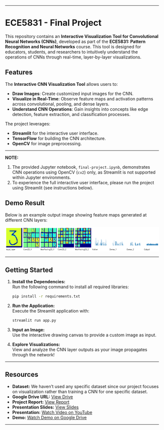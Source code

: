 
---

# ECE5831 - Final Project  

This repository contains an **Interactive Visualization Tool for Convolutional Neural Networks (CNNs)**, developed as part of the **ECE5831: Pattern Recognition and Neural Networks** course. This tool is designed for educators, students, and researchers to intuitively understand the operations of CNNs through real-time, layer-by-layer visualizations.  

## Features  

The **Interactive CNN Visualization Tool** allows users to:  
- **Draw Images**: Create customized input images for the CNN.  
- **Visualize in Real-Time**: Observe feature maps and activation patterns across convolutional, pooling, and dense layers.  
- **Understand CNN Operations**: Gain insights into concepts like edge detection, feature extraction, and classification processes.  

The project leverages:  
- **Streamlit** for the interactive user interface.  
- **TensorFlow** for building the CNN architecture.  
- **OpenCV** for image preprocessing.  

---

**NOTE:**  
1) The provided Jupyter notebook, `final-project.ipynb`, demonstrates CNN operations using OpenCV (`cv2`) only, as Streamlit is not supported within Jupyter environments. 
2) To experience the full interactive user interface, please run the project using Streamlit (see instructions below).
   
## Demo Result  
Below is an example output image showing feature maps generated at different CNN layers:

![Demo Result Image](demo.png) 

---

## Getting Started  

1. **Install the Dependencies:**  
   Run the following command to install all required libraries:  
   ```bash  
   pip install -r requirements.txt  
   ```  

2. **Run the Application:**  
   Execute the Streamlit application with:  
   ```bash  
   streamlit run app.py  
   ```  

3. **Input an Image:**  
   Use the interactive drawing canvas to provide a custom image as input.  

4. **Explore Visualizations:**  
   View and analyze the CNN layer outputs as your image propagates through the network!  

---

## Resources

- **Dataset:** We haven’t used any specific dataset since our project focuses on visualization rather than training a CNN for one specific dataset.
- **Google Drive URL:** [View Drive](https://drive.google.com/drive/folders/1WGcxswE8dd8EZwsbR8T4CKYLKD77m9eq?usp=sharing) 
- **Project Report:** [View Report](https://drive.google.com/file/d/17rOFuquPSJTYrwLpRHNeYQazTgLG6nW0/view?usp=drive_link)  
- **Presentation Slides:** [View Slides](https://drive.google.com/file/d/15AHJgBnLUnZc3_UFvz5YuQexnoxSzG9g/view?usp=drive_link)  
- **Presentation:** [Watch Video on YouTube](https://www.youtube.com/watch?v=zHOBiQmFux4)  
- **Demo:** [Watch Demo on Google Drive](https://drive.google.com/file/d/190AmJZ7Ujdnk0YnIvN8IXVZmh7lTCw5q/view?usp=drive_link)

---




